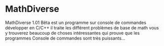 MathDiverse
===========

MathDiverse 1.01 Bêta est un programme sur console de commandes développer en C/C++ il traite les différent problèmes de base de math vous y trouverez beaucoup de choses intéressantes qui prouve que les programmes Console de commandes sont très puissants... 
